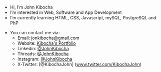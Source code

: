 - Hi, I’m John Kibocha
- I’m interested in Web, Software and App Development
- I’m currently learning HTML, CSS, Javascript, mySQL, PostgreSQL and PhP
<!--- 💞️ I’m looking to collaborate on ...--->
- You can contact me via:  
  - Email:      jonkibocha@gmail.com
  - Website: [Kibocha's Portfolio](https://johnkibocha.pythonanywhere.com/)
  - Linkedin:   [@JohnKibocha](www.linkedin.com/in/johnkibocha)
  - Threads: [@JohnKibocha](www.threads.net/john_kibocha)
  - Instagram: [@JohnKibocha](www.instagram.com/john_kibocha)
  - X-Twitter: [@KibochaJohn] (www.twitter.com/KibochaJohn)

<!---
JohnKibocha/JohnKibocha is a ✨ special ✨ repository because its `README.md` (this file) appears on your GitHub profile.
You can click the Preview link to take a look at your changes.
--->
